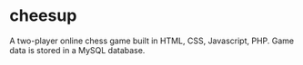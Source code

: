 # cheesup
A two-player online chess game built in HTML, CSS, Javascript, PHP. Game data is stored in a MySQL database.
